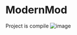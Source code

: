 # ModernMod
Project is compile
![image](https://github.com/vasyavasya7628/ModernMod/assets/32430636/8403c9ec-48ee-4752-aa62-0c3796661831)
